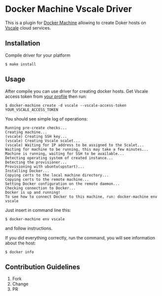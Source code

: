 # Docker Machine Vscale Driver

This is a plugin for [Docker Machine](https://docs.docker.com/machine/) allowing
to create Doker hosts on [Vscale]( http://vscale.io ) cloud services.

## Installation

Compile driver for your platform

```console
$ make install
```

## Usage

After compile you can use driver for creating docker hosts.
Get Vscale access token from [your profile](https://vscale.io/panel/settings/tokens/) then run:

```console
$ docker-machine create -d vscale --vscale-access-token YOUR_VSCALE_ACCESS_TOKEN
```

You should see simple log of operations:

```
Running pre-create checks...
Creating machine...
(vscale) Creating SSH key...
(vscale) Creating Vscale scalet...
(vscale) Waiting for IP address to be assigned to the Scalet...
Waiting for machine to be running, this may take a few minutes...
Machine is running, waiting for SSH to be available...
Detecting operating system of created instance...
Detecting the provisioner...
Provisioning with ubuntu(upstart)...
Installing Docker...
Copying certs to the local machine directory...
Copying certs to the remote machine...
Setting Docker configuration on the remote daemon...
Checking connection to Docker...
Docker is up and running!
To see how to connect Docker to this machine, run: docker-machine env vscale
```

Just insert in command line this:
```console
$ docker-machine env vscale
```
and follow instructions.

If you did everything correctly, run the command, you will see information about the host:

```console
$ docker info
```

## Contribution Guidelines

01. Fork
02. Change
03. PR
